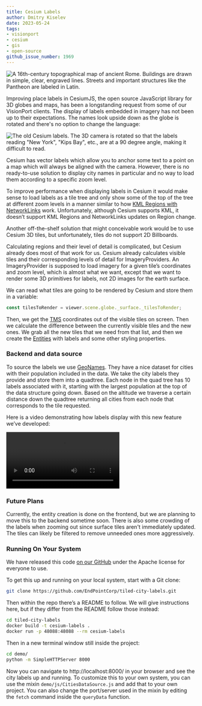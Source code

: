 ```yaml
---
title: Cesium Labels
author: Dmitry Kiselev
date: 2023-05-24
tags:
- visionport
- cesium
- gis
- open-source
github_issue_number: 1969
---
```


![A 16th-century topographical map of ancient Rome. Buildings are drawn in simple, clear, engraved lines. Streets and important structures like the Pantheon are labeled in Latin.](/blog/2023/05/cesium-labels/rome-map.webp)

<!-- Image: Topographical Map of Ancient Rome by Nicolas Beatrizet, 1557. Public domain, acquired from https://www.nga.gov/collection/art-object-page.112707.html -->

Improving place labels in CesiumJS, the open source JavaScript library for 3D globes and maps, has been a longstanding request from some of our VisionPort clients. The display of labels embedded in imagery has not been up to their expectations. The names look upside down as the globe is rotated and there's no option to change the language:

![The old Cesium labels. The 3D camera is rotated so that the labels reading "New York", "Kips Bay", etc., are at a 90 degree angle, making it difficult to read.](/blog/2023/05/cesium-labels/cesium-old-labels.webp)

Cesium has vector labels which allow you to anchor some text to a point on a map which will always be aligned with the camera. However, there is no ready-to-use solution to display city names in particular and no way to load them according to a specific zoom level.

To improve performance when displaying labels in Cesium it would make sense to load labels as a tile tree and only show some of the top of the tree at different zoom levels in a manner similar to how [KML Regions with NetworkLinks](https://developers.google.com/kml/documentation/regions?hl=en#smart-loading-of-region-based-network-links) work. Unfortunately, although Cesium supports KML, it doesn’t support KML Regions and NetworkLinks updates on Region change.

Another off-the-shelf solution that might conceivable work would be to use Cesium 3D tiles, but unfortunately, tiles do not support 2D Billboards.

Calculating regions and their level of detail is complicated, but Cesium already does most of that work for us. Cesium already calculates visible tiles and their corresponding levels of detail for ImageryProviders. An ImageryProvider is supposed to load imagery for a given tile’s coordinates and zoom level, which is almost what we want, except that we want to render some 3D primitives for labels, not 2D images for the earth surface.

We can read what tiles are going to be rendered by Cesium and store them in a variable:

```javascript
const tilesToRender = viewer.scene.globe._surface._tilesToRender;
```

Then, we get the [TMS](https://wiki.openstreetmap.org/wiki/TMS) coordinates out of the visible tiles on screen. Then we calculate the difference between the currently visible tiles and the new ones. We grab all the new tiles that we need from that list, and then we create the [Entities](https://cesium.com/learn/cesiumjs/ref-doc/Entity.html) with labels and some other styling properties.

### Backend and data source

To source the labels we use [GeoNames](https://www.geonames.org/). They have a nice dataset for cities with their population included in the data. We take the city labels they provide and store them into a quadtree. Each node in the quad tree has 10 labels associated with it, starting with the largest population at the top of the data structure going down. Based on the altitude we traverse a certain distance down the quadtree returning all cities from each node that corresponds to the tile requested.

Here is a video demonstrating how labels display with this new feature we’ve developed:

<video type="video/mp4" controls src="/blog/2023/05/cesium-labels/cesium-new-labels.mp4" style="max-height:30rem;width:auto"></video>

### Future Plans

Currently, the entity creation is done on the frontend, but we are planning to move this to the backend sometime soon. There is also some crowding of the labels when zooming out since surface tiles aren't immediately updated. The tiles can likely be filtered to remove unneeded ones more aggressively.

### Running On Your System

We have released this code [on our GitHub](https://github.com/EndPointCorp/tiled-city-labels) under the Apache license for everyone to use.

To get this up and running on your local system, start with a Git clone:

```bash
git clone https://github.com/EndPointCorp/tiled-city-labels.git
```

Then within the repo there’s a README to follow. We will give instructions here, but if they differ from the README follow those instead:

```bash
cd tiled-city-labels
docker build -t cesium-labels .
docker run -p 48088:48088 --rm cesium-labels
```

Then in a new terminal window still inside the project:

```bash
cd demo/
python -m SimpleHTTPServer 8000
```

Now you can navigate to http://localhost:8000/ in your browser and see the city labels up and running. To customize this to your own system, you can use the mixin `demo/js/CitiesDataSource.js` and add that to your own project. You can also change the port/server used in the mixin by editing the `fetch` command inside the `queryData` function.

